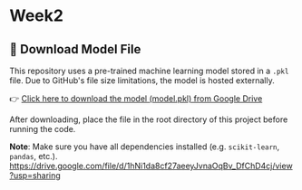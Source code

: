 # Week2
## 🔗 Download Model File

This repository uses a pre-trained machine learning model stored in a `.pkl` file. Due to GitHub's file size limitations, the model is hosted externally.

👉 [Click here to download the model (model.pkl) from Google Drive]((https://drive.google.com/file/d/1hNi1da8cf27aeeyJvnaOqBv_DfChD4cj/view?usp=sharing))

After downloading, place the file in the root directory of this project before running the code.

**Note**: Make sure you have all dependencies installed (e.g. `scikit-learn`, `pandas`, etc.).
https://drive.google.com/file/d/1hNi1da8cf27aeeyJvnaOqBv_DfChD4cj/view?usp=sharing
